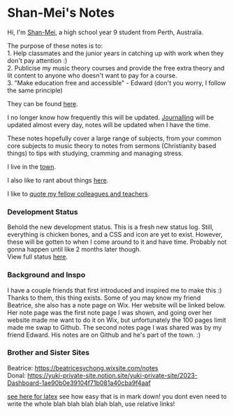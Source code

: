---
---
<head>
  <title>
    Shan-Mei's Notes!
    <link href="assets/css/style.css" rel="stylesheet" type="text/css">
  </title>
</head>
<body>
  <h1>Shan-Mei's Notes</h1>
  <p>Hi, I'm <a href="https://shan-mei.github.io/shanmeis-notes/about-me.html"><span class="button">Shan-Mei</span></a>, a high school year 9 student from Perth, Australia.</p>
  <p>The purpose of these notes is to:<br>1. Help classmates and the junior years in catching up with work when they don't pay attention :)<br>2. Publicise my music theory courses and provide the free extra theory and lit content to anyone who doesn't want to pay for a course.<br>3. "Make education free and accessible" - Edward (don't you worry, I follow the same principle)</p>
  <p>They can be found <a href="https://shan-mei.github.io/shanmeis-notes/notes.html"><span class="button">here</span></a>.</p>
  <p>I no longer know how frequently this will be updated. <a href="https://shan-mei.github.io/shanmeis-notes/journalling.html"><span class="button">Journalling</span></a> will be updated almost every day, notes will be updated when I have the time.</p>
  <p>These notes hopefully cover a large range of subjects, from your common core subjects to music theory to notes from sermons (Christianity based things) to tips with studying, cramming and managing stress.</p>
  <p>I live in the <a href="https://shan-mei.github.io/shanmeis-notes/ranting/the-town.html"><span class="button">town</span></a>.</p>
  <p>I also like to rant about things <a href="https://shan-mei.github.io/shanmeis-notes/ranting.html"><span class="button">here</span></a>.</p>
  <p>I like to <a href="https://shan-mei.github.io/shanmeis-notes/ranting/quotes.html"><span class="button">quote my fellow colleagues and teachers</span></a>.</p>

  <h3>Development Status</h3>
  <p>Behold the new development status. This is a fresh new status log. Still, everything is chicken bones, and a CSS and icon are yet to exist. However, these will be gotten to when I come around to it and have time. Probably not gonna happen until like 2 months later though.<br>View full status <a href="https://shan-mei.github.io/shanmeis-notes/dev-stat.html"><span class="button">here</span></a>.</p>

  <h3>
    Background and Inspo
  </h3>
  <p>
    I have a couple friends that first introduced and inspired me to make this :) Thanks to them, this thing exists. Some of you may know my friend Beatrice, she also has a note page on Wix. Her website will be linked below. Her note page was the first note page I was shown, and going over her website made me want to do it on Wix, but unfortunately the 100 pages limit made me swap to Github. The second notes page I was shared was by my friend Edward. His notes are on Github and he's part of the town. :)
  </p>

  <h3>
    Brother and Sister Sites
  </h3>
  <p>Beatrice: <a href="https://beatricesychong.wixsite.com/notes"><span class="button">https://beatricesychong.wixsite.com/notes</span></a><br>Donal: <a href="https://yuki-private-site.notion.site/yuki-private-site/2023-Dashboard-1ae90b0e39104f71b081a40cba9f4aaf"><span class="button">https://yuki-private-site.notion.site/yuki-private-site/2023-Dashboard-1ae90b0e39104f71b081a40cba9f4aaf</span></a></p>
  
  [see here for latex](https://eddietheed.github.io/shanmeis-notes/latex%20guide.html) see how easy that is in mark down! you dont even need to write the whole blah blah blah blah blah, use relative links!

</body>
